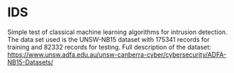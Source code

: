 # IDS
Simple test of classical machine learning algorithms for intrusion detection.
The data set used is the UNSW-NB15 dataset with 175341 records for training and 82332 records for testing.
Full description of the dataset: https://www.unsw.adfa.edu.au/unsw-canberra-cyber/cybersecurity/ADFA-NB15-Datasets/
